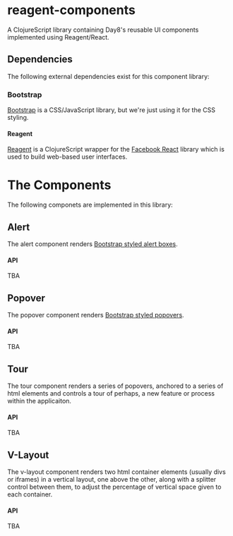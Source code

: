 # reagent-components

A ClojureScript library containing Day8's reusable UI components implemented using Reagent/React.



## Dependencies

The following external dependencies exist for this component library:


### Bootstrap

[Bootstrap](http://getbootstrap.com) is a CSS/JavaScript library, but we're just using it for the CSS styling.


#### Reagent

[Reagent](http://holmsand.github.io/reagent) is a ClojureScript wrapper for the [Facebook React](http://facebook.github.io/react) library which is used to build web-based user interfaces.



# The Components

The following componets are implemented in this library:


## Alert

The alert component renders [Bootstrap styled alert boxes](http://getbootstrap.com/components/#alerts).


#### API

TBA


## Popover

The popover component renders [Bootstrap styled popovers](http://getbootstrap.com/javascript/#popovers).


#### API

TBA


## Tour

The tour component renders a series of popovers, anchored to a series of html elements and controls a tour of perhaps, a new feature or process within the applicaiton.  


#### API

TBA


## V-Layout

The v-layout component renders two html container elements (usually divs or iframes) in a vertical layout, one above the other, along with a splitter control between them, to adjust the percentage of vertical space given to each container.


#### API

TBA


